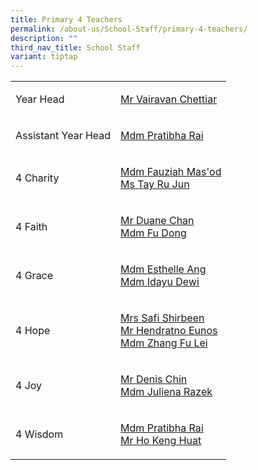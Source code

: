 ```yaml
---
title: Primary 4 Teachers
permalink: /about-us/School-Staff/primary-4-teachers/
description: ""
third_nav_title: School Staff
variant: tiptap
---
```

<table style="minWidth: 50px">
<colgroup>
<col>
<col>
</colgroup>
<tbody>
<tr>
<td rowspan="1" colspan="1">
<p>Year Head</p>
</td>
<td rowspan="1" colspan="1">
<p><a href="mailto:vairavan_uthaman@moe.edu.sg" rel="noopener noreferrer nofollow" target="_blank">Mr Vairavan Chettiar</a>
</p>
</td>
</tr>
<tr>
<td rowspan="1" colspan="1">
<p>Assistant Year Head</p>
</td>
<td rowspan="1" colspan="1">
<p><a href="mailto:pratibha_rai_matuk_rai@moe.edu.sg" rel="noopener noreferrer nofollow" target="_blank">Mdm Pratibha Rai</a>
</p>
</td>
</tr>
<tr>
<td rowspan="1" colspan="1">
<p>4 Charity</p>
</td>
<td rowspan="1" colspan="1">
<p><a href="mailto:fauziah_masod@moe.edu.sg" rel="noopener noreferrer nofollow" target="_blank">Mdm&nbsp;Fauziah&nbsp;Mas'od</a> 
<br><a href="mailto:tay_ru_jun@moe.edu.sg" rel="noopener noreferrer nofollow" target="_blank">Ms&nbsp;Tay Ru Jun</a>
</p>
</td>
</tr>
<tr>
<td rowspan="1" colspan="1">
<p>4 Faith</p>
</td>
<td rowspan="1" colspan="1">
<p><a href="mailto:duane_chan_xin_jie@moe.edu.sg" rel="noopener noreferrer nofollow" target="_blank">Mr&nbsp;Duane&nbsp;Chan</a> 
<br><a href="mailto:fu_dong@moe.edu.sg" rel="noopener noreferrer nofollow" target="_blank">Mdm&nbsp;Fu Dong</a> 
<br>
</p>
</td>
</tr>
<tr>
<td rowspan="1" colspan="1">
<p>4 Grace</p>
</td>
<td rowspan="1" colspan="1">
<p><a href="mailto:ang_mui_mui_esthelle@moe.edu.sg" rel="noopener noreferrer nofollow" target="_blank">Mdm&nbsp;Esthelle&nbsp;Ang</a> 
<br><a href="mailto:idayu_dewi_bt_juwari@moe.edu.sg" rel="noopener noreferrer nofollow" target="_blank">Mdm&nbsp;Idayu&nbsp;Dewi</a>
</p>
</td>
</tr>
<tr>
<td rowspan="1" colspan="1">
<p>4 Hope</p>
</td>
<td rowspan="1" colspan="1">
<p><a href="mailto:shamsulbadariah_hussein@moe.edu.sg" rel="noopener noreferrer nofollow" target="_blank">Mrs Safi Shirbeen</a> 
<br><a href="mailto:hendratno_b_mohamed_eunos@moe.edu.sg" rel="noopener noreferrer nofollow" target="_blank">Mr Hendratno Eunos</a> 
<br><a href="mailto:zhang_fulei@moe.edu.sg" rel="noopener noreferrer nofollow" target="_blank">Mdm&nbsp;Zhang Fu Lei</a>
</p>
</td>
</tr>
<tr>
<td rowspan="1" colspan="1">
<p>4 Joy</p>
</td>
<td rowspan="1" colspan="1">
<p><a href="mailto:chin_singloong@moe.edu.sg" rel="noopener noreferrer nofollow" target="_blank">Mr Denis&nbsp;Chin</a> 
<br><a href="mailto:julieana_razek@moe.edu.sg" rel="noopener noreferrer nofollow" target="_blank">Mdm Juliena Razek</a>
</p>
</td>
</tr>
<tr>
<td rowspan="1" colspan="1">
<p>4 Wisdom</p>
</td>
<td rowspan="1" colspan="1">
<p><a href="mailto:pratibha_rai_matuk_rai@moe.edu.sg" rel="noopener noreferrer nofollow" target="_blank">Mdm&nbsp;Pratibha&nbsp;Rai</a> 
<br><a href="mailto:ho_keng_huat@moe.edu.sg" rel="noopener noreferrer nofollow" target="_blank">Mr&nbsp;Ho Keng Huat</a>
</p>
</td>
</tr>
</tbody>
</table>
<p></p>